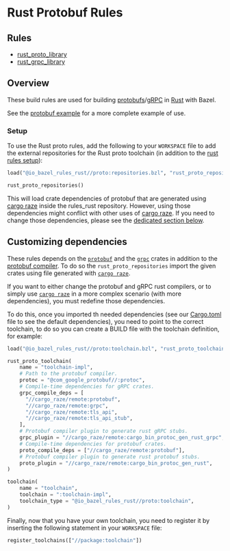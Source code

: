 # Rust Protobuf Rules

<div class="toc">
  <h2>Rules</h2>
  <ul>
    <li><a href="docs/index.md#rust_proto_library">rust_proto_library</a></li>
    <li><a href="docs/index.md#rust_grpc_library">rust_grpc_library</a></li>
  </ul>
</div>

## Overview

These build rules are used for building [protobufs][protobuf]/[gRPC][grpc] in [Rust][rust] with Bazel.

[rust]: http://www.rust-lang.org/
[protobuf]: https://developers.google.com/protocol-buffers/
[grpc]: https://grpc.io

See the [protobuf example](../examples/proto) for a more complete example of use.

### Setup

To use the Rust proto rules, add the following to your `WORKSPACE` file to add the
external repositories for the Rust proto toolchain (in addition to the [rust rules setup](..)):

```python
load("@io_bazel_rules_rust//proto:repositories.bzl", "rust_proto_repositories")

rust_proto_repositories()
```

This will load crate dependencies of protobuf that are generated using
[cargo raze](https://github.com/google/cargo-raze) inside the rules_rust
repository. However, using those dependencies might conflict with other uses
of [cargo raze](https://github.com/google/cargo-raze). If you need to change
those dependencies, please see the [dedicated section below](#custom-deps).

## <a name="custom-deps">Customizing dependencies

These rules depends on the [`protobuf`](https://crates.io/protobuf) and
the [`grpc`](https://crates.io/grpc) crates in addition to the [protobuf
compiler](https://github.com/google/protobuf). To do so the
`rust_proto_repositories` import the given crates using file generated with
[`cargo raze`](https://github.com/google/cargo-raze).

If you want to either change the protobuf and gRPC rust compilers, or to
simply use [`cargo raze`](https://github.com/google/cargo-raze) in a more
complex scenario (with more dependencies), you must redefine those
dependencies.

To do this, once you imported th needed dependencies (see our
[Cargo.toml](raze/Cargo.toml) file to see the default dependencies), you
need to point to the correct toolchain, to do so you can create a BUILD
file with the toolchain definition, for example:

```python
load("@io_bazel_rules_rust//proto:toolchain.bzl", "rust_proto_toolchain")

rust_proto_toolchain(
    name = "toolchain-impl",
    # Path to the protobuf compiler.
    protoc = "@com_google_protobuf//:protoc",
    # Compile-time dependencies for gRPC crates.
    grpc_compile_deps = [
      "//cargo_raze/remote:protobuf",
      "//cargo_raze/remote:grpc",
      "//cargo_raze/remote:tls_api",
      "//cargo_raze/remote:tls_api_stub",
    ],
    # Protobuf compiler plugin to generate rust gRPC stubs.
    grpc_plugin = "//cargo_raze/remote:cargo_bin_protoc_gen_rust_grpc",
    # Compile-time dependencies for protobuf crates.
    proto_compile_deps = ["//cargo_raze/remote:protobuf"],
    # Protobuf compiler plugin to generate rust protobuf stubs.
    proto_plugin = "//cargo_raze/remote:cargo_bin_protoc_gen_rust",
)

toolchain(
    name = "toolchain",
    toolchain = ":toolchain-impl",
    toolchain_type = "@io_bazel_rules_rust//proto:toolchain",
)
```

Finally, now that you have your own toolchain, you need to register it by
inserting the following statement in your `WORKSPACE` file:

```python
register_toolchains(["//package:toolchain"])
```
